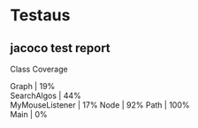 # Testaus

## jacoco test report 

Class           Coverage  

Graph           | 19%   
SearchAlgos     | 44%  
MyMouseListener | 17%
Node            | 92% 
Path            | 100%  
Main            | 0% 

